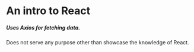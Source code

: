 # An intro to React


##### Uses Axios for fetching data.

Does not serve any purpose other than showcase the knowledge of React.
